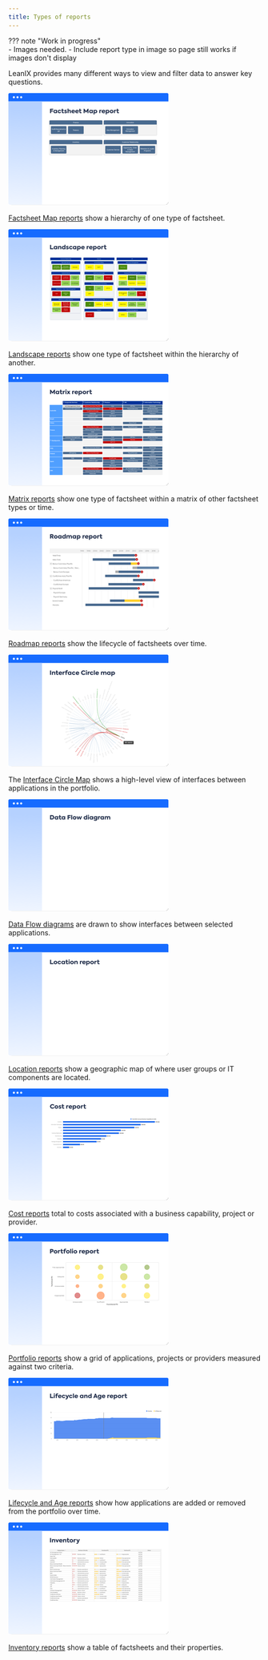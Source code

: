 ```yaml
---
title: Types of reports
---
```



??? note "Work in progress"  
    - Images needed. 
    - Include report type in image so page still works if images don't display 


LeanIX provides many different ways to view and filter data to answer key questions. 

<!--
<a href="metrics/index.md" title="Portfolio report"><img src="https://www.leanix.net/hubfs/2019%20LX%20Website/General/Illu/bubblechart-8-Col-XL.svg" alt="Portfolio report" width="320"></a> 
<a href="landscape/index.md" title="Landscape report"><img src="https://www.leanix.net/hubfs/landscape-functionalfit-8-Col-XL.svg" alt="Landscape report" width="320"></a> 
<a href="interface/index.md" title="Interface Circle map report"><img src="https://www.leanix.net/hubfs/2019%20LX%20Website/General/Illu/ia-interface-circle-8-Col-XL.svg" alt="Landscape report" width="320"></a>
<a href="location/index.md" title="Location report"><img src="https://www.leanix.net/hubfs/2019%20LX%20Website/General/Illu/ia-countrymap-8-Col-XL.svg" alt="Location report"  width="320"></a>
<a href="interface/index.md" title="Data Flow diagram"><img src="https://www.leanix.net/hubfs/2019-LX-Website/Product/UC%20-%20IntArch/ia-information-flow-8-Col-XL.svg" alt="Landscape report" width="320"></a>
<a href="interface/index.md" title="Inventory report"><img src="https://www.leanix.net/hubfs/2019-LX-Website/Product/UC%20-%20IntArch/ia-customer-data-8-Col-XL.svg" alt="Landscape report" width="320"></a>
-->

<!-- Grid with text alt -->
[![Factsheet Map reports](../assets/images/factsheet-map-thumbnail.png)][factsheet-map]

[Factsheet Map reports][factsheet-map] show a hierarchy of one type of factsheet.

[![Landscape reports](../assets/images/landscape-thumbnail.png)][landscape]

[Landscape reports][landscape] show one type of factsheet within the hierarchy of another. 

[![Matrix reports](../assets/images/matrix-thumbnail.png)][matrix]

[Matrix reports][matrix] show one type of factsheet within a matrix of other factsheet types or time.

[![Roadmap reports](../assets/images/roadmap-thumbnail.png)][roadmap]

[Roadmap reports][roadmap] show the lifecycle of factsheets over time. 

[![Interface Circle Map report](../assets/images/interface-circle-map-thumbnail.png)][interface]

The [Interface Circle Map][interface] shows a high-level view of interfaces between applications in the portfolio.

[![Data Flow diagram](../assets/images/data-flow-thumbnail.png)][data-flow]

[Data Flow diagrams][data-flow] are drawn to show interfaces between selected applications.

[![Location reports](../assets/images/location-thumbnail.png)][location]

[Location reports][location] show a geographic map of where user groups or IT components are located.

[![Cost reports](../assets/images/cost-thumbnail.png)][cost]

[Cost reports][cost] total to costs associated with a business capability, project or provider.

[![Portfolio reports](../assets/images/portfolio-thumbnail.png)][portfolio]

[Portfolio reports][portfolio] show a grid of applications, projects or providers measured against two criteria.

[![Lifecycle and Age reports](../assets/images/lifecycle-age-thumbnail.png)][lifecycle-age]

[Lifecycle and Age reports][lifecycle-age] show how applications are added or removed from the portfolio over time. 

[![Inventory reports](../assets/images/inventory-thumbnail.png)][inventory]

[Inventory reports][inventory] show a table of factsheets and their properties.

<!-- Grid of report images 

[![Factsheet Map reports](../assets/images/factsheet-map-thumbnail.png)][factsheet-map]
[![Landscape reports](../assets/images/landscape-thumbnail.png)][landscape]
[![Matrix reports](../assets/images/matrix-thumbnail.png)][matrix]
[![Roadmap reports](../assets/images/roadmap-thumbnail.png)][roadmap]
[![Interface Circle Map report](../assets/images/interface-circle-map-thumbnail.png)][interface]
[![Data Flow diagram](../assets/images/data-flow-thumbnail.png)][data-flow]
[![Location reports](../assets/images/location-thumbnail.png)][location]
[![Cost reports](../assets/images/cost-thumbnail.png)][cost]
[![Portfolio reports](../assets/images/portfolio-thumbnail.png)][portfolio]
[![Lifecycle and Age reports](../assets/images/lifecycle-age-thumbnail.png)][lifecycle-age]
[![Inventory reports](../assets/images/inventory-thumbnail.png)][inventory]

-->

<!-- links -->
[factsheet-map]: factsheet-map/index.md "Factsheet Map reports"
[landscape]: landscape/index.md "Landscape reports"
[matrix]: matrix/index.md "Matrix reports"
[roadmap]: roadmap/index.md "Roadmap reports"
[location]: location/index.md "Location reports"
[interface]: interface/interface-circle-map-report.md "Interface Circle Map report"
[data-flow]: interface/data-flow-diagram.md "Data Flow diagram"
[cost]: cost/index.md "Cost reports"
[lifecycle-age]: metrics/lifecycle-and-age-report.md "Lifecycle and Age reports"
[portfolio]: metrics/index.md "Portfolio reports"
[inventory]: inventory/index.md "Inventory reports"
